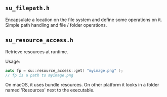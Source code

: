 ## `su_filepath.h`

Encapsulate a location on the file system and define some operations on it.
Simple path handling and file / folder operations.

## `su_resource_access.h`

Retrieve resources at runtime.

Usage:
```C++
auto fp = su::resource_access::get( "myimage.png" );
// fp is a path to myimage.png
```

On macOS, it uses bundle resources.
On other platform it looks in a folder named 'Resources' next to the executable.
